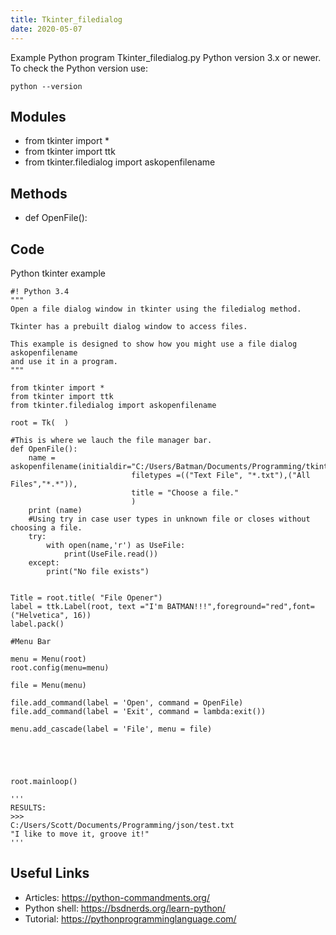 ```yaml
---
title: Tkinter_filedialog
date: 2020-05-07
---
```

Example Python program Tkinter_filedialog.py
Python version 3.x or newer.
To check the Python version use:

    python --version

## Modules

* from tkinter import *
* from tkinter import ttk
* from tkinter.filedialog import askopenfilename

## Methods

* def OpenFile():

## Code

Python tkinter example

    #! Python 3.4
    """
    Open a file dialog window in tkinter using the filedialog method.
    
    Tkinter has a prebuilt dialog window to access files. 
    
    This example is designed to show how you might use a file dialog askopenfilename
    and use it in a program.
    """
    
    from tkinter import *
    from tkinter import ttk
    from tkinter.filedialog import askopenfilename
    
    root = Tk(  )
    
    #This is where we lauch the file manager bar.
    def OpenFile():
        name = askopenfilename(initialdir="C:/Users/Batman/Documents/Programming/tkinter/",
                               filetypes =(("Text File", "*.txt"),("All Files","*.*")),
                               title = "Choose a file."
                               )
        print (name)
        #Using try in case user types in unknown file or closes without choosing a file.
        try:
            with open(name,'r') as UseFile:
                print(UseFile.read())
        except:
            print("No file exists")
    
    
    Title = root.title( "File Opener")
    label = ttk.Label(root, text ="I'm BATMAN!!!",foreground="red",font=("Helvetica", 16))
    label.pack()
    
    #Menu Bar
    
    menu = Menu(root)
    root.config(menu=menu)
    
    file = Menu(menu)
    
    file.add_command(label = 'Open', command = OpenFile)
    file.add_command(label = 'Exit', command = lambda:exit())
    
    menu.add_cascade(label = 'File', menu = file)
    
    
    
    
    
    root.mainloop()
    
    '''
    RESULTS:
    >>> 
    C:/Users/Scott/Documents/Programming/json/test.txt
    "I like to move it, groove it!"
    '''
    
    

## Useful Links

- Articles: https://python-commandments.org/
- Python shell: https://bsdnerds.org/learn-python/
- Tutorial: https://pythonprogramminglanguage.com/
